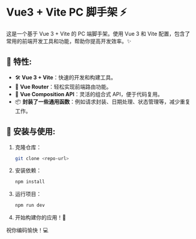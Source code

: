 # Vue3 + Vite PC 脚手架 ⚡
这是一个基于 Vue 3 + Vite 的 PC 端脚手架。使用 Vue 3 和 Vite 配置，包含了常用的前端开发工具和功能，帮助你提高开发效率。✨

## 🚀 特性:
- 🛠️ **Vue 3 + Vite**：快速的开发和构建工具。
- 🌟 **Vue Router**：轻松实现前端路由功能。
- 🔧 **Vue Composition API**：灵活的组合式 API，便于代码复用。
- 📦 **封装了一些通用函数**：例如请求封装、日期处理、状态管理等，减少重复工作。

## 🚧 安装与使用:
1. 克隆仓库：
    ```bash
    git clone <repo-url>
    ```
2. 安装依赖：
    ```bash
    npm install
    ```
3. 运行项目：
    ```bash
    npm run dev
    ```
4. 开始构建你的应用！🎉

祝你编码愉快！💻
